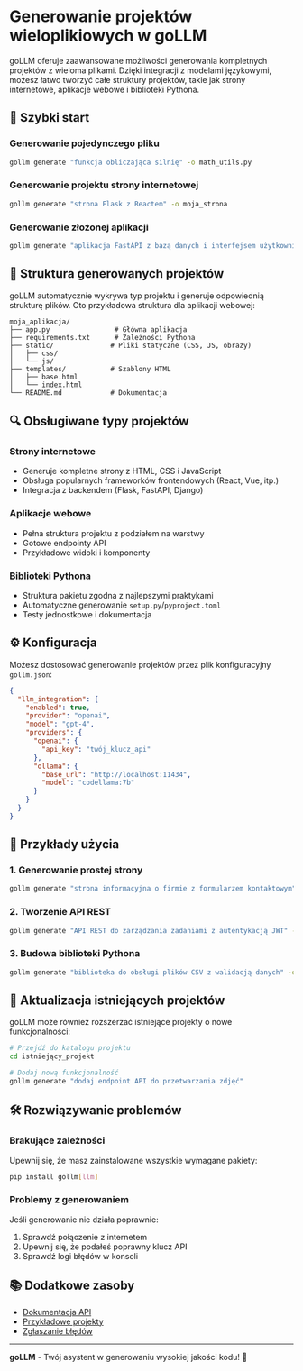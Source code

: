 # Generowanie projektów wieloplikiowych w goLLM

goLLM oferuje zaawansowane możliwości generowania kompletnych projektów z wieloma plikami. Dzięki integracji z modelami językowymi, możesz łatwo tworzyć całe struktury projektów, takie jak strony internetowe, aplikacje webowe i biblioteki Pythona.

## 🚀 Szybki start

### Generowanie pojedynczego pliku

```bash
gollm generate "funkcja obliczająca silnię" -o math_utils.py
```

### Generowanie projektu strony internetowej

```bash
gollm generate "strona Flask z Reactem" -o moja_strona
```

### Generowanie złożonej aplikacji

```bash
gollm generate "aplikacja FastAPI z bazą danych i interfejsem użytkownika" -o moja_aplikacja
```

## 📁 Struktura generowanych projektów

goLLM automatycznie wykrywa typ projektu i generuje odpowiednią strukturę plików. Oto przykładowa struktura dla aplikacji webowej:

```
moja_aplikacja/
├── app.py                # Główna aplikacja
├── requirements.txt      # Zależności Pythona
├── static/              # Pliki statyczne (CSS, JS, obrazy)
│   ├── css/
│   └── js/
├── templates/           # Szablony HTML
│   ├── base.html
│   └── index.html
└── README.md            # Dokumentacja
```

## 🔍 Obsługiwane typy projektów

### Strony internetowe
- Generuje kompletne strony z HTML, CSS i JavaScript
- Obsługa popularnych frameworków frontendowych (React, Vue, itp.)
- Integracja z backendem (Flask, FastAPI, Django)

### Aplikacje webowe
- Pełna struktura projektu z podziałem na warstwy
- Gotowe endpointy API
- Przykładowe widoki i komponenty

### Biblioteki Pythona
- Struktura pakietu zgodna z najlepszymi praktykami
- Automatyczne generowanie `setup.py`/`pyproject.toml`
- Testy jednostkowe i dokumentacja

## ⚙️ Konfiguracja

Możesz dostosować generowanie projektów przez plik konfiguracyjny `gollm.json`:

```json
{
  "llm_integration": {
    "enabled": true,
    "provider": "openai",
    "model": "gpt-4",
    "providers": {
      "openai": {
        "api_key": "twój_klucz_api"
      },
      "ollama": {
        "base_url": "http://localhost:11434",
        "model": "codellama:7b"
      }
    }
  }
}
```

## 📝 Przykłady użycia

### 1. Generowanie prostej strony

```bash
gollm generate "strona informacyjna o firmie z formularzem kontaktowym" -o strona_firmowa
```

### 2. Tworzenie API REST

```bash
gollm generate "API REST do zarządzania zadaniami z autentykacją JWT" -o task_manager_api
```

### 3. Budowa biblioteki Pythona

```bash
gollm generate "biblioteka do obsługi plików CSV z walidacją danych" -o csv_validator
```

## 🔄 Aktualizacja istniejących projektów

goLLM może również rozszerzać istniejące projekty o nowe funkcjonalności:

```bash
# Przejdź do katalogu projektu
cd istniejący_projekt

# Dodaj nową funkcjonalność
gollm generate "dodaj endpoint API do przetwarzania zdjęć"
```

## 🛠️ Rozwiązywanie problemów

### Brakujące zależności
Upewnij się, że masz zainstalowane wszystkie wymagane pakiety:

```bash
pip install gollm[llm]
```

### Problemy z generowaniem
Jeśli generowanie nie działa poprawnie:
1. Sprawdź połączenie z internetem
2. Upewnij się, że podałeś poprawny klucz API
3. Sprawdź logi błędów w konsoli

## 📚 Dodatkowe zasoby

- [Dokumentacja API](https://gollm.readthedocs.io)
- [Przykładowe projekty](https://github.com/wronai/gollm/examples)
- [Zgłaszanie błędów](https://github.com/wronai/gollm/issues)

---

**goLLM** - Twój asystent w generowaniu wysokiej jakości kodu! 🚀
